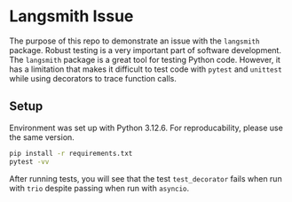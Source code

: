 # Langsmith Issue

The purpose of this repo to demonstrate an issue with the `langsmith` package. Robust testing is a very important part of software development. The `langsmith` package is a great tool for testing Python code. However, it has a limitation that makes it difficult to test code with `pytest` and `unittest` while using decorators to trace function calls.

## Setup

Environment was set up with Python 3.12.6. For reproducability, please use the same version.

```bash
pip install -r requirements.txt
pytest -vv
```

After running tests, you will see that the test `test_decorator` fails when run with `trio` despite passing when run with `asyncio`.
